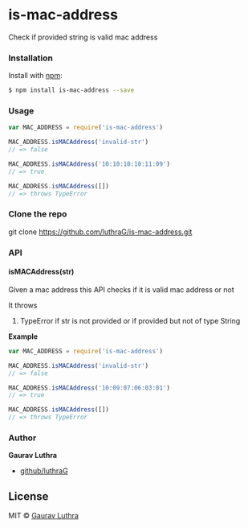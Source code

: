 # is-mac-address
Check if provided string is valid mac address

### Installation

Install with [npm](https://www.npmjs.com/):

```sh
$ npm install is-mac-address --save
```

### Usage

```javascript
var MAC_ADDRESS = require('is-mac-address')

MAC_ADDRESS.isMACAddress('invalid-str')
// => false

MAC_ADDRESS.isMACAddress('10:10:10:10:11:09')
// => true

MAC_ADDRESS.isMACAddress([])
// => throws TypeError

```

### Clone the repo

git clone https://github.com/luthraG/is-mac-address.git

### API

#### isMACAddress(str)

Given a mac address this API checks if it is valid mac address or not

It throws
1. TypeError if str is not provided or if provided but not of type String


**Example**

```javascript
var MAC_ADDRESS = require('is-mac-address')

MAC_ADDRESS.isMACAddress('invalid-str')
// => false

MAC_ADDRESS.isMACAddress('10:09:07:06:03:01')
// => true

MAC_ADDRESS.isMACAddress([])
// => throws TypeError


```

### Author

**Gaurav Luthra**

* [github/luthraG](https://github.com/luthraG)

## License

MIT © [Gaurav Luthra](luthra.zenith@gmail.com)



